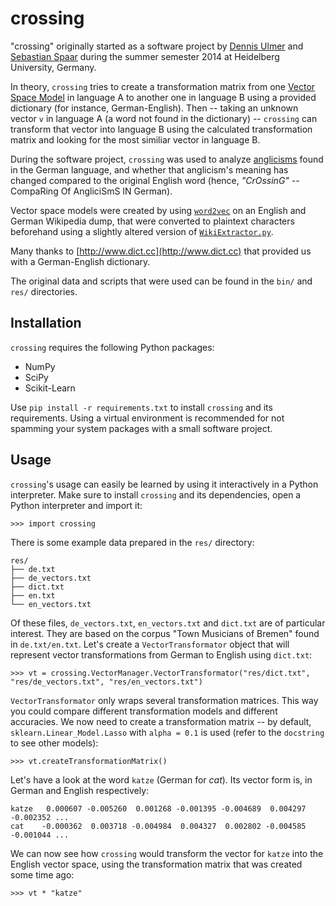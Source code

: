 crossing
========

"crossing" originally started as a software project by [Dennis Ulmer](https://github.com/Kaleidophon)
and [Sebastian Spaar](https://github.com/Eroica) during the summer semester 2014
at Heidelberg University, Germany.

In theory, `crossing` tries to create a transformation matrix from one
[Vector Space Model](http://en.wikipedia.org/wiki/Vector_space_model) in language A
to another one in language B using a provided dictionary (for instance, German-English).
Then -- taking an unknown vector `v` in language A (a word not found in the
dictionary) -- `crossing` can transform that vector into language B using the calculated
transformation matrix and looking for the most similiar vector in language B.

During the software project, `crossing` was used to analyze [anglicisms](http://en.wikipedia.org/wiki/Denglisch)
found in the German language, and whether that anglicism's meaning has changed
compared to the original English word (hence, *"CrOssinG"* -- CompaRing Of AngliciSmS IN German).

Vector space models were created by using [`word2vec`](https://code.google.com/p/word2vec/)
on an English and German Wikipedia dump, that were converted to plaintext characters
beforehand using a slightly altered version of [`WikiExtractor.py`](http://medialab.di.unipi.it/wiki/Wikipedia_Extractor).

Many thanks to [http://www.dict.cc](http://www.dict.cc) that provided us with a
German-English dictionary.

The original data and scripts that were used can be found in the `bin/` and `res/`
directories.

Installation
------------

`crossing` requires the following Python packages:

*   NumPy
*   SciPy
*   Scikit-Learn

Use `pip install -r requirements.txt` to install `crossing` and its requirements.
Using a virtual environment is recommended for not spamming your system packages
with a small software project.

Usage
-----

`crossing`'s usage can easily be learned by using it interactively in a
Python interpreter. Make sure to install `crossing` and its dependencies,
open a Python interpreter and import it:

    >>> import crossing

There is some example data prepared in the `res/` directory:

    res/
    ├── de.txt
    ├── de_vectors.txt
    ├── dict.txt
    ├── en.txt
    └── en_vectors.txt

Of these files, `de_vectors.txt`, `en_vectors.txt` and `dict.txt` are of
particular interest. They are based on the corpus "Town Musicians of Bremen"
found in `de.txt/en.txt`. Let's create a `VectorTransformator` object that will
represent vector transformations from German to English using `dict.txt`:

    >>> vt = crossing.VectorManager.VectorTransformator("res/dict.txt", "res/de_vectors.txt", "res/en_vectors.txt")

`VectorTransformator` only wraps several transformation matrices. This way you
could compare different transformation models and different accuracies. We now 
need to create a transformation matrix -- by default, `sklearn.Linear_Model.Lasso`
with `alpha = 0.1` is used (refer to the `docstring` to see other models):

    >>> vt.createTransformationMatrix()

Let's have a look at the word `katze` (German for *cat*). Its vector form is,
in German and English respectively:

    katze   0.000607 -0.005260  0.001268 -0.001395 -0.004689  0.004297 -0.002352 ...
    cat    -0.000362  0.003718 -0.004984  0.004327  0.002802 -0.004585 -0.001044 ...

We can now see how `crossing` would transform the vector for `katze` into the
English vector space, using the transformation matrix that was created some time ago:

    >>> vt * "katze"




